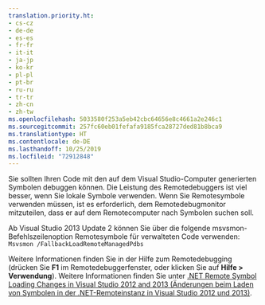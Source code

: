 ```yaml
---
translation.priority.ht:
- cs-cz
- de-de
- es-es
- fr-fr
- it-it
- ja-jp
- ko-kr
- pl-pl
- pt-br
- ru-ru
- tr-tr
- zh-cn
- zh-tw
ms.openlocfilehash: 5033580f253a5eb42cbc64656e8c4661a2e246c1
ms.sourcegitcommit: 257fc60eb01fefafa9185fca28727ded81b8bca9
ms.translationtype: HT
ms.contentlocale: de-DE
ms.lasthandoff: 10/25/2019
ms.locfileid: "72912848"
---
```

Sie sollten Ihren Code mit den auf dem Visual Studio-Computer generierten Symbolen debuggen können. Die Leistung des Remotedebuggers ist viel besser, wenn Sie lokale Symbole verwenden.  Wenn Sie Remotesymbole verwenden müssen, ist es erforderlich, dem Remotedebugmonitor mitzuteilen, dass er auf dem Remotecomputer nach Symbolen suchen soll.  

Ab Visual Studio 2013 Update 2 können Sie über die folgende msvsmon-Befehlszeilenoption Remotesymbole für verwalteten Code verwenden: `Msvsmon /FallbackLoadRemoteManagedPdbs`  

Weitere Informationen finden Sie in der Hilfe zum Remotedebugging (drücken Sie **F1** im Remotedebuggerfenster, oder klicken Sie auf **Hilfe > Verwendung**). Weitere Informationen finden Sie unter [.NET Remote Symbol Loading Changes in Visual Studio 2012 and 2013 (Änderungen beim Laden von Symbolen in der .NET-Remoteinstanz in Visual Studio 2012 und 2013)](https://devblogs.microsoft.com/devops/net-remote-symbol-loading-changes-in-visual-studio-2012-and-2013/).
